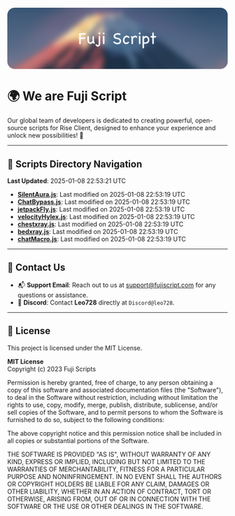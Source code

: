 ![Banner](.github/b.webp)

# 🌍 **We are Fuji Script**

Our global team of developers is dedicated to creating powerful, open-source scripts for Rise Client, designed to enhance your experience and unlock new possibilities! 🌟

---
<!-- SCRIPTS_NAVIGATION_START -->
## 📂 **Scripts Directory Navigation**

**Last Updated**: 2025-01-08 22:53:21 UTC

- **[SilentAura.js](scripts/SilentAura.js)**: Last modified on 2025-01-08 22:53:19 UTC
- **[ChatBypass.js](scripts/ChatBypass.js)**: Last modified on 2025-01-08 22:53:19 UTC
- **[jetpackFly.js](scripts/jetpackFly.js)**: Last modified on 2025-01-08 22:53:19 UTC
- **[velocityHylex.js](scripts/velocityHylex.js)**: Last modified on 2025-01-08 22:53:19 UTC
- **[chestxray.js](scripts/chestxray.js)**: Last modified on 2025-01-08 22:53:19 UTC
- **[bedxray.js](scripts/bedxray.js)**: Last modified on 2025-01-08 22:53:19 UTC
- **[chatMacro.js](scripts/chatMacro.js)**: Last modified on 2025-01-08 22:53:19 UTC

<!-- SCRIPTS_NAVIGATION_END -->

---

## 💬 **Contact Us**  
- 📬 **Support Email**: Reach out to us at [support@fujiscript.com](mailto:support@fujiscript.com) for any questions or assistance.  
- 💬 **Discord**: Contact **Leo728** directly at `Discord@leo728`.

---

## 📜 **License**

This project is licensed under the MIT License.  

**MIT License**  
Copyright (c) 2023 Fuji Scripts  

Permission is hereby granted, free of charge, to any person obtaining a copy of this software and associated documentation files (the "Software"), to deal in the Software without restriction, including without limitation the rights to use, copy, modify, merge, publish, distribute, sublicense, and/or sell copies of the Software, and to permit persons to whom the Software is furnished to do so, subject to the following conditions:  

The above copyright notice and this permission notice shall be included in all copies or substantial portions of the Software.  

THE SOFTWARE IS PROVIDED "AS IS", WITHOUT WARRANTY OF ANY KIND, EXPRESS OR IMPLIED, INCLUDING BUT NOT LIMITED TO THE WARRANTIES OF MERCHANTABILITY, FITNESS FOR A PARTICULAR PURPOSE AND NONINFRINGEMENT. IN NO EVENT SHALL THE AUTHORS OR COPYRIGHT HOLDERS BE LIABLE FOR ANY CLAIM, DAMAGES OR OTHER LIABILITY, WHETHER IN AN ACTION OF CONTRACT, TORT OR OTHERWISE, ARISING FROM, OUT OF OR IN CONNECTION WITH THE SOFTWARE OR THE USE OR OTHER DEALINGS IN THE SOFTWARE.  
